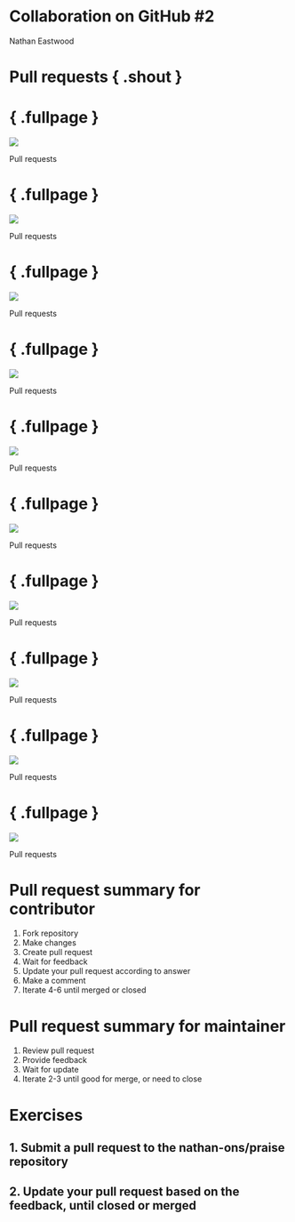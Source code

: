 # Collaboration on GitHub #2
Nathan Eastwood  

# Pull requests { .shout }

# { .fullpage }
<img src="images/praise-pr-1.png" class="cover gh">
<p class="subtitle subtitletop">Pull requests</p>

# { .fullpage }
<img src="images/praise-pr-2.png" class="cover gh">
<p class="subtitle subtitletop">Pull requests</p>

# { .fullpage }
<img src="images/praise-pr-3.png" class="cover gh">
<p class="subtitle subtitletop">Pull requests</p>

# { .fullpage }
<img src="images/praise-pr-5.png" class="cover gh">
<p class="subtitle subtitletop">Pull requests</p>

# { .fullpage }
<img src="images/praise-pr-4.png" class="cover gh">
<p class="subtitle subtitletop">Pull requests</p>

# { .fullpage }
<img src="images/praise-pr-6.png" class="cover gh">
<p class="subtitle subtitletop">Pull requests</p>

# { .fullpage }
<img src="images/praise-pr-7.png" class="cover gh">
<p class="subtitle subtitletop">Pull requests</p>

# { .fullpage }
<img src="images/praise-pr-8.png" class="cover gh">
<p class="subtitle subtitletop">Pull requests</p>

# { .fullpage }
<img src="images/praise-pr-9.png" class="cover gh">
<p class="subtitle subtitletop">Pull requests</p>

# { .fullpage }
<img src="images/praise-pr-10.png" class="cover gh">
<p class="subtitle subtitletop">Pull requests</p>

# Pull request summary for contributor

1. Fork repository
2. Make changes
3. Create pull request
4. Wait for feedback
5. Update your pull request according to answer
6. Make a comment
7. Iterate 4-6 until merged or closed

# Pull request summary for maintainer

1. Review pull request
2. Provide feedback
3. Wait for update
4. Iterate 2-3 until good for merge, or need to close

# Exercises

## 1. Submit a pull request to the nathan-ons/praise repository

## 2. Update your pull request based on the feedback, until closed or merged
